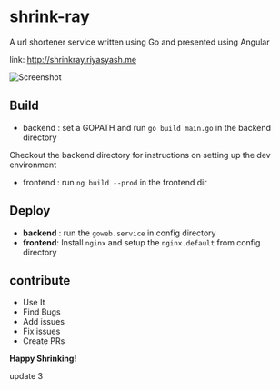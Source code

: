 # shrink-ray
A url shortener service written using Go and presented using Angular


link: http://shrinkray.riyasyash.me

![Screenshot](Screenshot.png)

## Build
* backend : set a GOPATH and run `go build main.go` in the backend directory

Checkout the backend directory for instructions on setting up the dev environment

* frontend : run `ng build --prod` in the frontend dir

## Deploy
* **backend** : run the `goweb.service` in config directory
* **frontend**: Install `nginx` and setup the `nginx.default` from config directory


## contribute
* Use It
* Find Bugs
* Add issues
* Fix issues
* Create PRs

**Happy Shrinking!**

update 3

